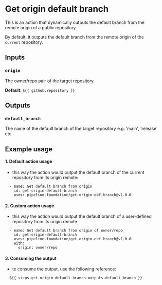 # Get origin default branch

This is an action that dynamically outputs the default branch from the remote origin of a public repository.

By default, it outputs the default branch from the remote origin of the `current` repository.

## Inputs

### `origin`

The owner/repo pair of the target repository.

**Default**: `${{ github.repository }}`

## Outputs
 
### `default_branch`

The name of the default branch of the target repository e.g. 'main', 'release' etc.

## Example usage

#### 1. Default action usage
- this way the action would output the default branch of the current repository from its origin remote:

```
  - name: Get default branch from origin
    id: get-origin-default-branch
    uses: pipeline-foundation/get-origin-def-branch@v1.0.0
```

#### 2. Custom action usage
- this way the action would output the default branch of a user-defined repository from its origin remote

```
  - name: Get default branch from origin of owner/repo
    id: get-origin-default-branch
    uses: pipeline-foundation/get-origin-def-branch@v1.0.0
    with:
      origin: owner/repo
```

#### 3. Consuming the output
- to consume the output, use the following reference:
```
  ${{ steps.get-origin-default-branch.outputs.default_branch }}
```
